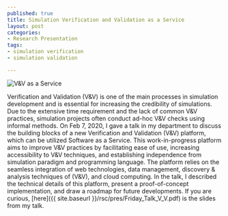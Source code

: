 ```yaml
--- 
published: true
title: Simulation Verification and Validation as a Service
layout: post
categories: 
- Research Presentation
tags:
- simulation verification
- simulation validation

---
```


<img src="{{ site.baseurl }}/images/posts/20200221_v_v_service.png" alt="V&V as a Service" />


Verification and Validation (V&amp;V) is one of the main processes in simulation development and is essential for increasing the credibility of simulations. Due to the extensive time requirement and the lack of common V&amp;V practices, simulation projects often conduct ad-hoc V&amp;V checks using informal methods. On Feb 7, 2020, I gave a talk in my department to discuss the building blocks of a new Verification and Validation (V&amp;V) platform, which can be utilized Software as a Service. This work-in-progress platform aims to improve V&V practices by facilitating ease of use, increasing accessibility to V&V techniques, and establishing independence from simulation paradigm and programming language. The platform relies on the seamless integration of web technologies, data management, discovery & analysis techniques of (V&amp;V), and cloud computing. In the talk, I described the technical details of this platform, present a proof-of-concept implementation, and draw a roadmap for future developments.  If you are curious, [here]({{ site.baseurl }}/rsc/pres/Friday_Talk_V_V.pdf) is the slides from my talk.
